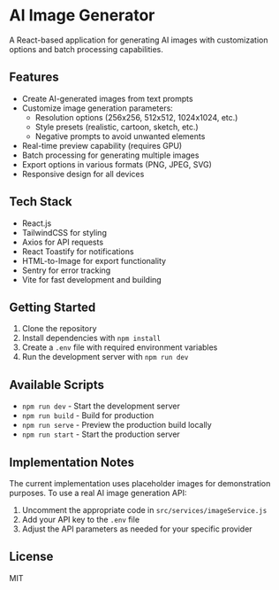 # AI Image Generator

A React-based application for generating AI images with customization options and batch processing capabilities.

## Features

- Create AI-generated images from text prompts
- Customize image generation parameters:
  - Resolution options (256x256, 512x512, 1024x1024, etc.)
  - Style presets (realistic, cartoon, sketch, etc.)
  - Negative prompts to avoid unwanted elements
- Real-time preview capability (requires GPU)
- Batch processing for generating multiple images
- Export options in various formats (PNG, JPEG, SVG)
- Responsive design for all devices

## Tech Stack

- React.js
- TailwindCSS for styling
- Axios for API requests
- React Toastify for notifications
- HTML-to-Image for export functionality
- Sentry for error tracking
- Vite for fast development and building

## Getting Started

1. Clone the repository
2. Install dependencies with `npm install`
3. Create a `.env` file with required environment variables
4. Run the development server with `npm run dev`

## Available Scripts

- `npm run dev` - Start the development server
- `npm run build` - Build for production
- `npm run serve` - Preview the production build locally
- `npm run start` - Start the production server

## Implementation Notes

The current implementation uses placeholder images for demonstration purposes. To use a real AI image generation API:

1. Uncomment the appropriate code in `src/services/imageService.js`
2. Add your API key to the `.env` file
3. Adjust the API parameters as needed for your specific provider

## License

MIT